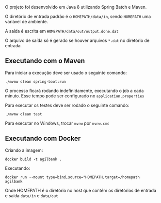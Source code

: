 O projeto foi desenvolvido em Java 8 utilizando Spring Batch e Maven.

O diretório de entrada padrão é o `HOMEPATH/data/in`, sendo `HOMEPATH` uma variável
de ambiente.

A saída é escrita em `HOMEPATH/data/out/output.done.dat`

O arquivo de saída só é gerado se houver arquivos `*.dat` no diretório de entrada.

## Executando com o Maven

Para iniciar a execução deve ser usado o seguinte comando:

`./mvnw clean spring-boot:run`

O processo ficará rodando indefinidamente, executando o job a cada minuto. Esse tempo 
pode ser configurado no `application.properties`

Para executar os testes deve ser rodado o seguinte comando:

`./mvnw clean test`

Para executar no Windows, trocar `mvnw` por `mvnw.cmd`

## Executando com Docker

Criando a imagem:

`docker build -t agilbank .`

Executando:

`docker run --mount type=bind,source="HOMEPATH,target=/homepath agilbank`

Onde HOMEPATH é o diretório no host que contém os diretórios de entrada e saída `data/in` e `data/out`

